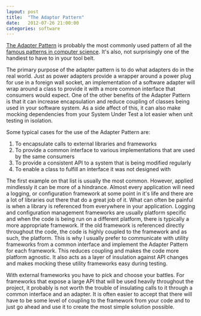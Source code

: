 ```yaml
---
layout: post
title:  "The Adaptor Pattern"
date:   2012-07-26 21:00:00
categories: software
---
```


[The Adapter Pattern](http://www.oodesign.com/adapter-pattern.html) is probably the most commonly used pattern of all the [famous patterns in computer science](http://www.amazon.com/Design-Patterns-Elements-Reusable-Object-Oriented/dp/0201633612). It's also, not surprisingly one of the handiest to have to in your tool belt.

<!--more-->

The primary purpose of the adapter pattern is to do what adapters do in the real world. Just as power adapters provide a wrapper around a power plug for use in a foreign wall socket, an implementation of a software adapter will wrap around a class to provide it with a more common interface that consumers would expect. One of the other benefits of the Adapter Pattern is that it can increase encapsulation and reduce coupling of classes being used in your software system. As a side affect of this, it can also make mocking dependencies from your System Under Test a lot easier when unit testing in isolation.

Some typical cases for the use of the Adapter Pattern are:

1.  To encapsulate calls to external libraries and frameworks
2.  To provide a common interface to various implementations that are used by the same consumers
3.  To provide a consistent API to a system that is being modified regularly
4.  To enable a class to fulfill an interface it was not designed with

The first example on that list is usually the most common. However, applied mindlessly it can be more of a hindrance. Almost every application will need a logging, or configuration framework at some point in it's life and there are a lot of libraries out there that do a great job of it. What can often be painful is when a library is referenced from everywhere in your application. Logging and configuration management frameworks are usually platform specific and when the code is being run on a different platform, there is typically a more appropriate framework. If the old framework is referenced directly throughout the code, the code is highly coupled to the framework and as such, the platform. This is why I usually prefer to communicate with utility frameworks from a common interface and implement the Adapter Pattern for each framework. This reduces coupling and makes the code more platform agnostic. It also acts as a layer of insulation against API changes and makes mocking these utility frameworks easy during testing.

With external frameworks you have to pick and choose your battles. For frameworks that expose a large API that will be used heavily throughout the project, it probably is not worth the trouble of insulating calls to it through a common interface and an adapter. It is often easier to accept that there will have to be some level of coupling to the framework from your code and to just go ahead and use it to create the most simple solution possible.
